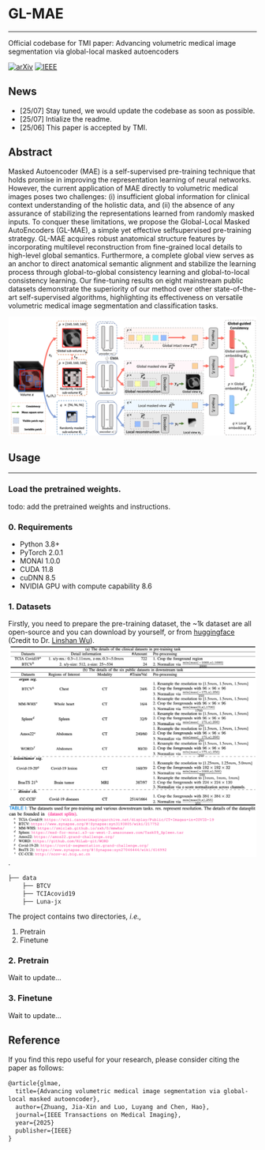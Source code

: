 # GL-MAE
---
Official codebase for TMI paper: Advancing volumetric medical image segmentation via global-local masked autoencoders

[![arXiv](https://img.shields.io/badge/arXiv-2306.08913-b31b1b.svg)](https://arxiv.org/pdf/2306.08913) [![IEEE](https://img.shields.io/badge/IEEE-11004165-00629B)](https://ieeexplore.ieee.org/document/11004165)

## News
* [25/07] Stay tuned, we would update the codebase as soon as possible.
* [25/07] Intialize the readme.
* [25/06] This paper is accepted by TMI.

## Abstract
Masked Autoencoder (MAE) is a self-supervised pre-training technique that holds promise in improving the representation learning of neural networks. However, the current application of MAE directly to volumetric medical images poses two challenges: (i) insufficient global information for clinical context understanding of the holistic data, and (ii) the absence of any assurance of stabilizing the representations learned from randomly masked inputs. To conquer these limitations, we propose the Global-Local Masked AutoEncoders (GL-MAE), a simple yet effective selfsupervised pre-training strategy. GL-MAE acquires robust anatomical structure features by incorporating multilevel reconstruction from fine-grained local details to high-level global semantics. Furthermore, a complete global view serves as an anchor to direct anatomical semantic alignment and stabilize the learning process through global-to-global consistency learning and global-to-local consistency learning. Our fine-tuning results on eight mainstream public datasets demonstrate the superiority of our method over other state-of-the-art self-supervised algorithms, highlighting its effectiveness on versatile volumetric medical image segmentation and classification tasks.

![](./assets/framework.png)

## Usage
---
### Load the pretrained weights.
todo: add the pretrained weights and instructions.

### 0. Requirements
* Python 3.8+
* PyTorch 2.0.1
* MONAI 1.0.0
* CUDA 11.8
* cuDNN 8.5
* NVIDIA GPU with compute capability 8.6

### 1. Datasets
Firstly, you need to prepare the pre-training dataset, the ~1k dataset are all open-source and you can download by yourself, or from [huggingface](https://huggingface.co/datasets/Luffy503/VoCo-10k) (Credit to Dr. [Linshan Wu](https://scholar.google.com/citations?hl=en&user=RGPzB4sAAAAJ&inst=1381320739207392350)).
![](./assets/datasets.png).
```
├── data
    ├── BTCV
    ├── TCIAcovid19
    ├── Luna-jx
```

The project contains two directories, _i.e.,_
1) Pretrain
2) Finetune


### 2. Pretrain
Wait to update...

### 3. Finetune
Wait to update...

## Reference
If you find this repo useful for your research, please consider citing the paper as follows:
```
@article{glmae,
  title={Advancing volumetric medical image segmentation via global-local masked autoencoder},
  author={Zhuang, Jia-Xin and Luo, Luyang and Chen, Hao},
  journal={IEEE Transactions on Medical Imaging},
  year={2025}
  publisher={IEEE}
}
```

